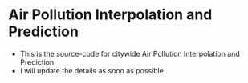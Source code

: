 # Air Pollution Interpolation and Prediction
- This is the source-code for citywide Air Pollution Interpolation and Prediction
- I will update the details as soon as possible
